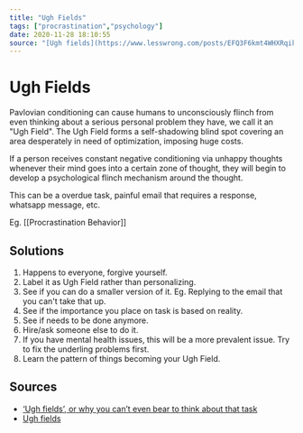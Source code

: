 ```yaml
---
title: "Ugh Fields"
tags: ["procrastination","psychology"]
date: 2020-11-28 18:10:55
source: "[Ugh fields](https://www.lesswrong.com/posts/EFQ3F6kmt4WHXRqik/ugh-fields)"
---
```


# Ugh Fields

Pavlovian conditioning can cause humans to unconsciously flinch from even thinking about a serious personal problem they have, we call it an "Ugh Field". The Ugh Field forms a self-shadowing blind spot covering an area desperately in need of optimization, imposing huge costs. 

If a person receives constant negative conditioning via unhappy thoughts whenever their mind goes into a certain zone of thought, they will begin to develop a psychological flinch mechanism around the thought. 

This can be a overdue task, painful email that requires a response, whatsapp message, etc.

Eg. [[Procrastination Behavior]]

## Solutions
1. Happens to everyone, forgive yourself.
2. Label it as Ugh Field rather than personalizing.
3. See if you can do a smaller version of it. Eg. Replying to the email that you can't take that up.
4. See if the importance you place on task is based on reality.
5. See if needs to be done anymore.
6. Hire/ask someone else to do it.
7. If you have mental health issues, this will be a more prevalent issue. Try to fix the underling problems first.
8. Learn the pattern of things becoming your Ugh Field.

## Sources
- [‘Ugh fields’, or why you can’t even bear to think about that task](https://medium.com/@robertwiblin/ugh-fields-or-why-you-can-t-even-bear-to-think-about-that-task-5941837dac62)
- [Ugh fields](https://www.lesswrong.com/posts/EFQ3F6kmt4WHXRqik/ugh-fields)
